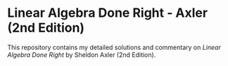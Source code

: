 # Linear Algebra Done Right - Axler (2nd Edition)

This repository contains my detailed solutions and commentary on *Linear Algebra Done Right* by Sheldon Axler (2nd Edition).
